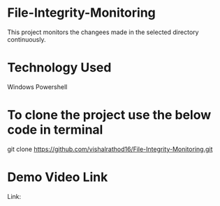 # File-Integrity-Monitoring
This project monitors the changees made in the selected directory continuously.
# Technology Used
Windows Powershell
# To clone the project use the below code in terminal
git clone https://github.com/vishalrathod16/File-Integrity-Monitoring.git
# Demo Video Link
Link: 
